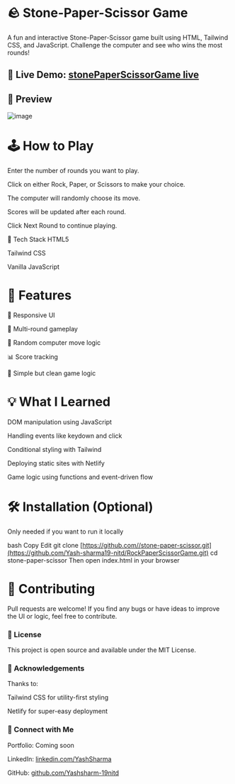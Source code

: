 # 🪨 Stone-Paper-Scissor Game
A fun and interactive Stone-Paper-Scissor game built using HTML, Tailwind CSS, and JavaScript.
Challenge the computer and see who wins the most rounds!

## 🔗 Live Demo: [stonePaperScissorGame live](stonepepperscissorgame.netlify.app)

## 📸 Preview

![image](https://github.com/user-attachments/assets/32036f4c-e623-497a-82ac-606478d482a4)



# 🕹️ How to Play
Enter the number of rounds you want to play.

Click on either Rock, Paper, or Scissors to make your choice.

The computer will randomly choose its move.

Scores will be updated after each round.

Click Next Round to continue playing.

🚀 Tech Stack
HTML5

Tailwind CSS

Vanilla JavaScript

# 📁 Features
🎯 Responsive UI

🔁 Multi-round gameplay

🤖 Random computer move logic

📊 Score tracking

🧠 Simple but clean game logic

 # 💡 What I Learned
DOM manipulation using JavaScript

Handling events like keydown and click

Conditional styling with Tailwind

Deploying static sites with Netlify

Game logic using functions and event-driven flow

 
# 🛠️ Installation (Optional)
Only needed if you want to run it locally

bash
Copy
Edit
git clone [https://github.com//stone-paper-scissor.git](https://github.com/Yash-sharma19-nitd/RockPaperScissorGame.git)
cd stone-paper-scissor
Then open index.html in your browser
# 🤝 Contributing
Pull requests are welcome! If you find any bugs or have ideas to improve the UI or logic, feel free to contribute.

### 📄 License
This project is open source and available under the MIT License.

### 🙌 Acknowledgements
Thanks to:

Tailwind CSS for utility-first styling

Netlify for super-easy deployment

### 🔗 Connect with Me
Portfolio: Coming soon

LinkedIn: [linkedin.com/YashSharma](linkedin.com/in/yash-sharma-030a60259)

GitHub: [github.com/Yashsharm-19nitd](https://github.com/Yash-sharma19-nitd/RockPaperScissorGame.git)
